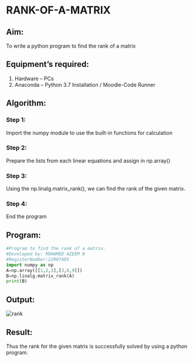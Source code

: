 # RANK-OF-A-MATRIX
## Aim:
To write a python program to find the rank of a matrix
## Equipment’s required:
1. 	Hardware – PCs
2. 	Anaconda – Python 3.7 Installation / Moodle-Code Runner
## Algorithm:
### Step 1: 
Import the numpy module to use the built-in functions for calculation

### Step 2:
Prepare the lists from each linear equations and assign in np.array()

### Step 3:
Using the np.linalg.matrix_rank(), we can find the rank of the given matrix.

### Step 4:
End the program

## Program:
```python
#Program to find the rank of a matrix.
#Developed by: MOHAMED AZEEM N
#RegisterNumber:22007405
import numpy as np 
A=np.array([[1,2,3],[3,6,9]])
B=np.linalg.matrix_rank(A)
print(B)
```
## Output:

![rank](https://user-images.githubusercontent.com/121040764/210395516-428b48de-f7da-4ab3-863e-9a25ef7607d0.png)


## Result:
Thus the rank for the given matrix is successfully solved by  using a python program.

